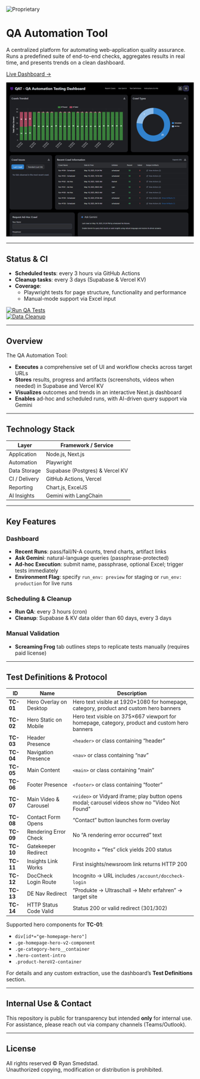 ![Proprietary](https://img.shields.io/badge/license-Proprietary-red)

# QA Automation Tool

A centralized platform for automating web-application quality assurance.
Runs a predefined suite of end-to-end checks, aggregates results in real time, and presents trends on a clean dashboard.

[Live Dashboard →](https://qa-automation-tool.vercel.app/)

![Dashboard Preview](./assets/dashboard-preview.png)

---

## Status & CI

- **Scheduled tests**: every 3 hours via GitHub Actions  
- **Cleanup tasks**: every 3 days (Supabase & Vercel KV)  
- **Coverage**:  
  - Playwright tests for page structure, functionality and performance  
  - Manual-mode support via Excel input

[![Run QA Tests](https://github.com/rsmedstad/qa-automation-tool/actions/workflows/run-qa.yml/badge.svg)](https://github.com/rsmedstad/qa-automation-tool/actions/workflows/run-qa.yml)  
[![Data Cleanup](https://github.com/rsmedstad/qa-automation-tool/actions/workflows/cleanup.yml/badge.svg)](https://github.com/rsmedstad/qa-automation-tool/actions/workflows/cleanup.yml)

---

## Overview

The QA Automation Tool:

- **Executes** a comprehensive set of UI and workflow checks across target URLs  
- **Stores** results, progress and artifacts (screenshots, videos when needed) in Supabase and Vercel KV  
- **Visualizes** outcomes and trends in an interactive Next.js dashboard  
- **Enables** ad-hoc and scheduled runs, with AI-driven query support via Gemini  

---

## Technology Stack

| Layer         | Framework / Service                    |
|---------------|----------------------------------------|
| Application   | Node.js, Next.js                       |
| Automation    | Playwright                             |
| Data Storage  | Supabase (Postgres) & Vercel KV        |
| CI / Delivery | GitHub Actions, Vercel                 |
| Reporting     | Chart.js, ExcelJS                      |
| AI Insights   | Gemini with LangChain                  |

---

## Key Features

### Dashboard

- **Recent Runs**: pass/fail/N-A counts, trend charts, artifact links  
- **Ask Gemini**: natural-language queries (passphrase-protected)
- **Ad-hoc Execution**: submit name, passphrase, optional Excel; trigger tests immediately
- **Environment Flag**: specify `run_env: preview` for staging or `run_env: production` for live runs

### Scheduling & Cleanup

- **Run QA**: every 3 hours (cron)  
- **Cleanup**: Supabase & KV data older than 60 days, every 3 days  

### Manual Validation

- **Screaming Frog** tab outlines steps to replicate tests manually (requires paid license)  

---

## Test Definitions & Protocol

| ID      | Name                        | Description                                          |
|---------|-----------------------------|------------------------------------------------------|
| **TC-01** | Hero Overlay on Desktop    | Hero text visible at 1920×1080 for homepage, category, product and custom hero banners |
| **TC-02** | Hero Static on Mobile      | Hero text visible on 375×667 viewport for homepage, category, product and custom hero banners |
| **TC-03** | Header Presence            | `<header>` or class containing “header”              |
| **TC-04** | Navigation Presence        | `<nav>` or class containing “nav”                    |
| **TC-05** | Main Content               | `<main>` or class containing “main”                  |
| **TC-06** | Footer Presence            | `<footer>` or class containing “footer”              |
| **TC-07** | Main Video & Carousel      | `<video>` or Vidyard iframe; play button opens modal; carousel videos show no "Video Not Found" |
| **TC-08** | Contact Form Opens         | “Contact” button launches form overlay               |
| **TC-09** | Rendering Error Check      | No “A rendering error occurred” text                 |
| **TC-10** | Gatekeeper Redirect        | Incognito + “Yes” click yields 200 status            |
| **TC-11** | Insights Link Works        | First insights/newsroom link returns HTTP 200        |
| **TC-12** | DocCheck Login Route       | Incognito → URL includes `/account/doccheck-login`   |
| **TC-13** | DE Nav Redirect            | “Produkte → Ultraschall → Mehr erfahren” → target site |
| **TC-14** | HTTP Status Code Valid     | Status 200 or valid redirect (301/302)               |

Supported hero components for **TC-01**:
- `div[id*="ge-homepage-hero"]`
- `.ge-homepage-hero-v2-component`
- `.ge-category-hero__container`
- `.hero-content-intro`
- `.product-heroV2-container`

For details and any custom extraction, use the dashboard’s **Test Definitions** section.

---

## Internal Use & Contact

This repository is public for transparency but intended **only** for internal use.  
For assistance, please reach out via company channels (Teams/Outlook).

---

## License

All rights reserved © Ryan Smedstad.  
Unauthorized copying, modification or distribution is prohibited.
